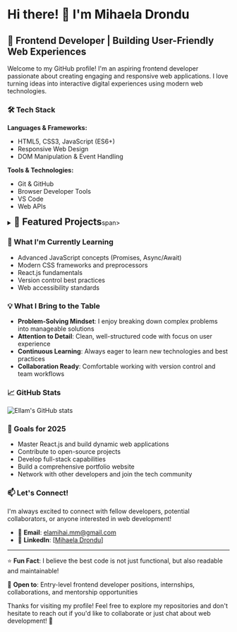 # Hi there! 👋 I'm Mihaela Drondu 

## 🚀 Frontend Developer | Building User-Friendly Web Experiences

Welcome to my GitHub profile! I'm an aspiring frontend developer passionate about creating engaging and responsive web applications. I love turning ideas into interactive digital experiences using modern web technologies.

### 🛠️ Tech Stack

**Languages & Frameworks:**
- HTML5, CSS3, JavaScript (ES6+)
- Responsive Web Design
- DOM Manipulation & Event Handling

**Tools & Technologies:**
- Git & GitHub
- Browser Developer Tools
- VS Code
- Web APIs

<details> 
  <summary><span style="font-size: 1.5em; font-weight: bold;">🎯 Featured Projects</span>span></summary>

#### 🏀 [Basketball Scoreboard](https://github.com/ellamm/basketball-scoreboard)
Interactive basketball scoreboard application built with JavaScript
- Real-time score tracking
- Clean, intuitive user interface
- Dynamic DOM manipulation

#### 🍕 [Food Tracker App](https://github.com/ellamm/food-tracker-app)
Web application for tracking food consumption and nutrition
- User-friendly interface design
- Local data management
- Responsive layout

#### 🎨 [Museum of Candy](https://github.com/ellamm/museum-of-candy)
Creative showcase website with engaging visual design
- Modern CSS styling techniques
- Responsive design principles
- Visual storytelling

#### 🔧 [Unit Conversion Tool](https://github.com/ellamm/unit-conversion)
Practical utility for converting between different units
- Clean, functional design
- JavaScript calculation logic
- User input validation

#### 🍦 [Ice Cream Project](https://github.com/ellamm/ice-cream)
Creative web project showcasing CSS styling skills
- Visual design implementation
- HTML structure and semantics

#### 💼 [WebStudio](https://github.com/ellamm/WebStudio)
Professional web development showcase
- Portfolio presentation
- Clean code structure
- Modern web standards

</details> 

### 🌱 What I'm Currently Learning

- Advanced JavaScript concepts (Promises, Async/Await)
- Modern CSS frameworks and preprocessors
- React.js fundamentals
- Version control best practices
- Web accessibility standards

### 💡 What I Bring to the Table

- **Problem-Solving Mindset**: I enjoy breaking down complex problems into manageable solutions
- **Attention to Detail**: Clean, well-structured code with focus on user experience
- **Continuous Learning**: Always eager to learn new technologies and best practices
- **Collaboration Ready**: Comfortable working with version control and team workflows

### 📈 GitHub Stats

![Ellam's GitHub stats](https://github-readme-stats.vercel.app/api?username=ellamm&show_icons=true&theme=default)

### 🎯 Goals for 2025

- Master React.js and build dynamic web applications
- Contribute to open-source projects
- Develop full-stack capabilities
- Build a comprehensive portfolio website
- Network with other developers and join the tech community

### 📫 Let's Connect!

I'm always excited to connect with fellow developers, potential collaborators, or anyone interested in web development!

- 📧 **Email**: elamihai.mm@gmail.com
- 💼 **LinkedIn**: [[Mihaela Drondu](https://www.linkedin.com/in/mihaela-mihai/)]

---

⭐ **Fun Fact**: I believe the best code is not just functional, but also readable and maintainable!

💬 **Open to**: Entry-level frontend developer positions, internships, collaborations, and mentorship opportunities

Thanks for visiting my profile! Feel free to explore my repositories and don't hesitate to reach out if you'd like to collaborate or just chat about web development! 🚀
